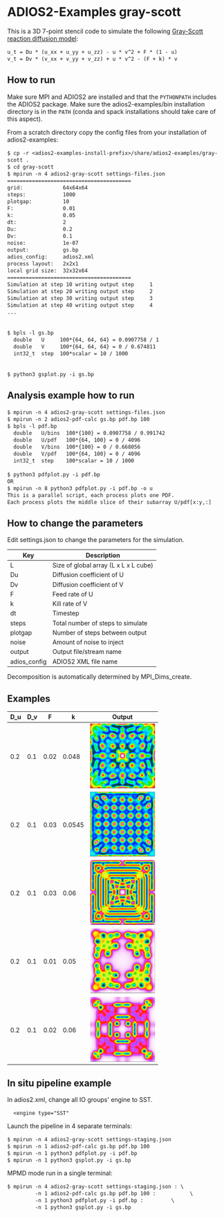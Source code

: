 # ADIOS2-Examples gray-scott

This is a 3D 7-point stencil code to simulate the following [Gray-Scott
reaction diffusion model](https://doi.org/10.1126/science.261.5118.189):

```
u_t = Du * (u_xx + u_yy + u_zz) - u * v^2 + F * (1 - u)
v_t = Dv * (v_xx + v_yy + v_zz) + u * v^2 - (F + k) * v
```

## How to run

Make sure MPI and ADIOS2 are installed and that the `PYTHONPATH` includes the ADIOS2 package.
Make sure the adios2-examples/bin installation directory is in the `PATH` (conda and spack installations should take care of this aspect).

From a scratch directory copy the config files from your installation of adios2-examples:

```
$ cp -r <adios2-examples-install-prefix>/share/adios2-examples/gray-scott .
$ cd gray-scott
$ mpirun -n 4 adios2-gray-scott settings-files.json
========================================
grid:             64x64x64
steps:            1000
plotgap:          10
F:                0.01
k:                0.05
dt:               2
Du:               0.2
Dv:               0.1
noise:            1e-07
output:           gs.bp
adios_config:     adios2.xml
process layout:   2x2x1
local grid size:  32x32x64
========================================
Simulation at step 10 writing output step     1
Simulation at step 20 writing output step     2
Simulation at step 30 writing output step     3
Simulation at step 40 writing output step     4
...


$ bpls -l gs.bp
  double   U     100*{64, 64, 64} = 0.0907758 / 1
  double   V     100*{64, 64, 64} = 0 / 0.674811
  int32_t  step  100*scalar = 10 / 1000


$ python3 gsplot.py -i gs.bp

```

## Analysis example how to run

```
$ mpirun -n 4 adios2-gray-scott settings-files.json
$ mpirun -n 2 adios2-pdf-calc gs.bp pdf.bp 100
$ bpls -l pdf.bp
  double   U/bins  100*{100} = 0.0907758 / 0.991742
  double   U/pdf   100*{64, 100} = 0 / 4096
  double   V/bins  100*{100} = 0 / 0.668056
  double   V/pdf   100*{64, 100} = 0 / 4096
  int32_t  step    100*scalar = 10 / 1000

$ python3 pdfplot.py -i pdf.bp
OR
$ mpirun -n 8 python3 pdfplot.py -i pdf.bp -o u
This is a parallel script, each process plots one PDF.
Each process plots the middle slice of their subarray U/pdf[x:y,:]

```

## How to change the parameters

Edit settings.json to change the parameters for the simulation.

| Key           | Description                           |
| ------------- | ------------------------------------- |
| L             | Size of global array (L x L x L cube) |
| Du            | Diffusion coefficient of U            |
| Dv            | Diffusion coefficient of V            |
| F             | Feed rate of U                        |
| k             | Kill rate of V                        |
| dt            | Timestep                              |
| steps         | Total number of steps to simulate     |
| plotgap       | Number of steps between output        |
| noise         | Amount of noise to inject             |
| output        | Output file/stream name               |
| adios_config  | ADIOS2 XML file name                  |

Decomposition is automatically determined by MPI_Dims_create.

## Examples

| D_u | D_v | F    | k      | Output
| ----|-----|------|------- | -------------------------- |
| 0.2 | 0.1 | 0.02 | 0.048  | ![](img/example1.jpg?raw=true) |
| 0.2 | 0.1 | 0.03 | 0.0545 | ![](img/example2.jpg?raw=true) |
| 0.2 | 0.1 | 0.03 | 0.06   | ![](img/example3.jpg?raw=true) |
| 0.2 | 0.1 | 0.01 | 0.05   | ![](img/example4.jpg?raw=true) |
| 0.2 | 0.1 | 0.02 | 0.06   | ![](img/example5.jpg?raw=true) |


## In situ pipeline example

In adios2.xml, change all IO groups' engine to SST.

      <engine type="SST"

Launch the pipeline in 4 separate terminals:
```
$ mpirun -n 4 adios2-gray-scott settings-staging.json
$ mpirun -n 1 adios2-pdf-calc gs.bp pdf.bp 100
$ mpirun -n 1 python3 pdfplot.py -i pdf.bp
$ mpirun -n 1 python3 gsplot.py -i gs.bp
```

MPMD mode run in a single terminal:
```
$ mpirun -n 4 adios2-gray-scott settings-staging.json : \
         -n 1 adios2-pdf-calc gs.bp pdf.bp 100 :           \
         -n 1 python3 pdfplot.py -i pdf.bp :         \
         -n 1 python3 gsplot.py -i gs.bp
```


